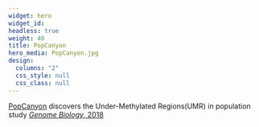 ```yaml
---
widget: hero
widget_id:
headless: true
weight: 40
title: PopCanyon
hero_media: PopCanyon.jpg
design:
  columns: "2"
  css_style: null
  css_class: null
---
```

[PopCanyon](https://github.com/JiejunShi/PopCanyon) discovers the Under-Methylated Regions(UMR) in population study [*Genome Biology*, 2018](https://genomebiology.biomedcentral.com/articles/10.1186/s13059-018-1492-3)
